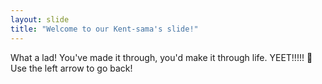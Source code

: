 ```yaml
---
layout: slide
title: "Welcome to our Kent-sama's slide!"
---
```

What a lad! You've made it through, you'd make it through life. YEET!!!!! 🎉
Use the left arrow to go back!
